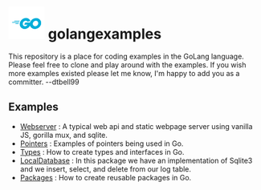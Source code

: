 # <img src="./webserver/static/Go-Logo_Blue.png" height="64px"/>&nbsp;golangexamples
This repository is a place for coding examples in the GoLang language. Please feel free to clone and play around with the examples. If you wish more examples existed please let me know, I'm happy to add you as a committer. --dtbell99

## Examples
* [Webserver](/webserver/README.md) : A typical web api and static webpage server using vanilla JS, gorilla mux, and sqlite.
* [Pointers](/pointers/README.md) : Examples of pointers being used in Go.
* [Types](/types/README.md) : How to create types and interfaces in Go.
* [LocalDatabase](/localdatabase/README.md) : In this package we have an implementation of Sqlite3 and we insert, select, and delete from our log table.
* [Packages](/packages/README.md) : How to create reusable packages in Go. 
